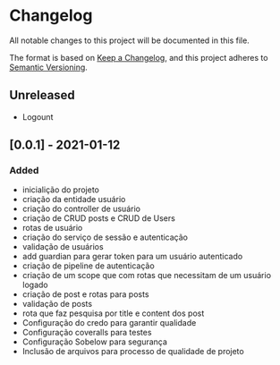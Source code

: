 # Changelog
All notable changes to this project will be documented in this file.

The format is based on [Keep a Changelog](https://keepachangelog.com/en/1.0.0/),
and this project adheres to [Semantic Versioning](https://semver.org/spec/v2.0.0.html).

## Unreleased
- Logount 

## [0.0.1] - 2021-01-12
### Added
- inicialição do projeto
- criação da entidade usuário
- criação do controller de usuário
- criação de CRUD posts e CRUD de Users
- rotas de usuário
- criação do serviço de sessão e autenticação
- validação de usuários
- add guardian para gerar token para um usuário autenticado
- criação de pipeline de autenticação
- criação de um scope que com rotas que necessitam de um usuário logado
- criação de post e rotas para posts
- validação de posts
- rota que faz pesquisa por title e content dos post
- Configuração do credo para garantir qualidade
- Configuração coveralls para testes
- Configuração Sobelow para segurança
- Inclusão de arquivos para processo de qualidade de projeto

